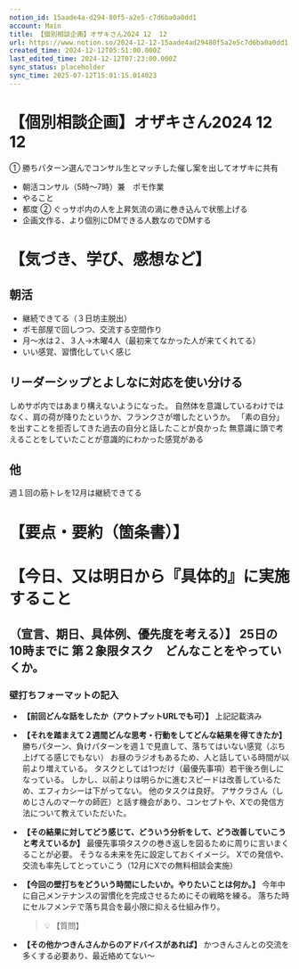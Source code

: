 ```yaml
---
notion_id: 15aade4a-d294-80f5-a2e5-c7d6ba0a0dd1
account: Main
title: 【個別相談企画】オザキさん2024 12  12
url: https://www.notion.so/2024-12-12-15aade4ad29480f5a2e5c7d6ba0a0dd1
created_time: 2024-12-12T05:51:00.000Z
last_edited_time: 2024-12-12T07:23:00.000Z
sync_status: placeholder
sync_time: 2025-07-12T15:01:15.014023
---
```

# 【個別相談企画】オザキさん2024 12  12

① 勝ちパターン選んでコンサル生とマッチした催し案を出してオザキに共有
  - 朝活コンサル（5時〜7時）兼　ポモ作業
  - やること
  - 都度
② ぐっサポ内の人を上昇気流の渦に巻き込んで状態上げる
  - 企画文作る、より個別にDMできる人数なのでDMする
# 【気づき、学び、感想など】
## 朝活
- 継続できてる（３日坊主脱出）
- ポモ部屋で回しつつ、交流する空間作り
- 月〜水は２、３人→木曜4人（最初来てなかった人が来てくれてる）
- いい感覚、習慣化していく感じ
## リーダーシップとよしなに対応を使い分ける
しめサポ内ではあまり構えないようになった。
自然体を意識しているわけではなく、肩の荷が降りたというか、フランクさが増したというか。
「素の自分」を出すことを拒否してきた過去の自分と話したことが良かった
無意識に頭で考えることをしていたことが意識的にわかった感覚がある
## 他
週１回の筋トレを12月は継続できてる
# 【要点・要約（箇条書）】
# 【今日、又は明日から『具体的』に実施すること
（宣言、期日、具体例、優先度を考える）】
25日の10時までに
第２象限タスク　どんなことをやっていくか。
---
### 壁打ちフォーマットの記入
- **【前回どんな話をしたか（アウトプットURLでも可）】**
  上記記載済み
  
- **【それを踏まえて２週間どんな思考・行動をしてどんな結果を得てきたか】**
  勝ちパターン、負けパターンを週１で見直して、落ちてはいない感覚（ぶち上げてる感じでもない）
お昼のラジオもあるため、人と話している時間が以前より増えている。
タスクとしては1つだけ（最優先事項）若干後ろ倒しになっている。
しかし、以前よりは明らかに進むスピードは改善しているため、エフィカシーは下がってない。
他のタスクは良好。
  アサクラさん（しめじさんのマーケの師匠）と話す機会があり、コンセプトや、Xでの発信方法について教えていただいた。
  
- **【その結果に対してどう感じて、どういう分析をして、どう改善していこうと考えているか】**
  最優先事項タスクの巻き返しを図るために周りに言いまくることが必要。
そうなる未来を先に設定しておくイメージ。
  Xでの発信や、交流も率先してとっていこう（12月にXでの無料相談会実施）
  
- **【今回の壁打ちをどういう時間にしたいか。やりたいことは何か。】**
  今年中に自己メンテナンスの習慣化を完成させるためにその戦略を練る。
落ちた時にセルフメンテで落ち具合を最小限に抑える仕組み作り。
  > 💡 【質問】
  
- **【その他かつきんさんからのアドバイスがあれば】**
  かつきんさんとの交流を多くする必要あり、最近絡めてない〜